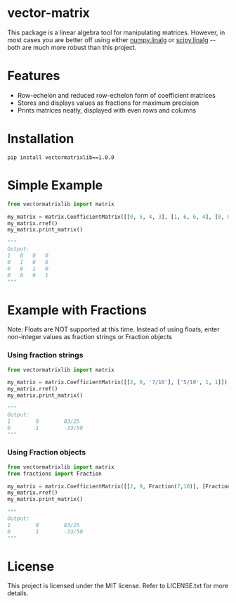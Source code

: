 # vector-matrix
This package is a linear algebra tool for manipulating matrices.  However, in most cases you are better off using either [numpy.linalg](https://numpy.org/doc/stable/reference/routines.linalg.html) or [scipy.linalg](https://docs.scipy.org/doc/scipy/reference/linalg.html#module-scipy.linalg) -- both are much more robust than this project.

# Features
- Row-echelon and reduced row-echelon form of coefficient matrices
- Stores and displays values as fractions for maximum precision
- Prints matrices neatly, displayed with even rows and columns

# Installation
```
pip install vectormatrixlib==1.0.0
```

# Simple Example
```python
from vectormatrixlib import matrix

my_matrix = matrix.CoefficientMatrix([[0, 5, 4, 3], [1, 6, 6, 4], [0, 0, 1, 2], [4, 0, 0, 0]])
my_matrix.rref()
my_matrix.print_matrix()

"""
Output:
1   0   0   0
0   1   0   0
0   0   1   0
0   0   0   1
"""
```

# Example with Fractions
Note: Floats are NOT supported at this time. Instead of using floats, enter non-integer values as fraction strings or Fraction objects

### Using fraction strings
```python
from vectormatrixlib import matrix

my_matrix = matrix.CoefficientMatrix([[2, 9, '7/10'], ['5/10', 1, 1]])
my_matrix.rref()
my_matrix.print_matrix()

"""
Output:
1        0        83/25
0        1        -33/50
"""
```

### Using Fraction objects
```python
from vectormatrixlib import matrix
from fractions import Fraction

my_matrix = matrix.CoefficientMatrix([[2, 9, Fraction(7,10)], [Fraction(5,10), 1, 1]])
my_matrix.rref()
my_matrix.print_matrix()

"""
Output:
1        0        83/25
0        1        -33/50
"""
```

# License
This project is licensed under the MIT license. Refer to LICENSE.txt for more details.

